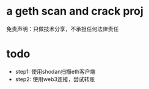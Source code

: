 # a geth scan and crack proj
免责声明：只做技术分享，不承担任何法律责任
# todo
- step1: 使用shodan扫描eth客户端
- step2: 使用web3连接，尝试转账
